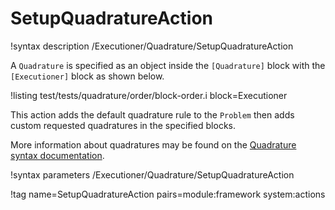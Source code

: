 # SetupQuadratureAction

!syntax description /Executioner/Quadrature/SetupQuadratureAction

A `Quadrature` is specified as an object inside the `[Quadrature]` block with the `[Executioner]` block
as shown below.

!listing test/tests/quadrature/order/block-order.i block=Executioner

This action adds the default quadrature rule to the `Problem` then adds custom requested quadratures
in the specified blocks.

More information about quadratures may be found on the
[Quadrature syntax documentation](syntax/Executioner/Quadrature/index.md).

!syntax parameters /Executioner/Quadrature/SetupQuadratureAction

!tag name=SetupQuadratureAction pairs=module:framework system:actions
